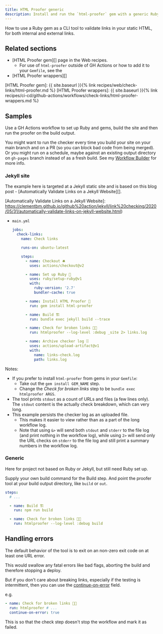```yaml
---
title: HTML Proofer generic
description: Install and run the `html-proofer` gem with a generic Ruby action setup
---
```


How to use a Ruby gem as a CLI tool to validate links in your static HTML, for both internal and external links.


## Related sections

- [HTML Proofer gem][] page in the Web recipes.
    - For use of `html-proofer` outside of GH Actions or how to add it to your `Gemfile`, see the
- [HTML Proofer wrappers][]

[HTML Proofer gem]: {{ site.baseurl }}{% link recipes/web/check-links/html-proofer.md %}
[HTML Proofer wrappers]: {{ site.baseurl }}{% link recipes/ci-cd/github-actions/workflows/check-links/html-proofer-wrappers.md %}

## Samples

Use a GH Actions workflow to set up Ruby and gems, build the site and then run the proofer on the build output.

You might want to run the checker every time you build your site on your main branch and on a PR (so you can block bad code from being merged). Or you might run on a schedule, maybe against an existing output directory on `gh-pages` branch instead of as a fresh build. See my [Workflow Builder][] for more info.

[Workflow Builder]: https://michaelcurrin.github.io/workflow-builder/#triggers

### Jekyll site

The example here is targeted at a Jekyll static site and is based on this blog post - [Automatically Validate Links on a Jekyll Website][].

[Automatically Validate Links on a Jekyll Website]: https://clementbm.github.io/github%20action/jekyll/link%20checking/2020/05/31/automatically-validate-links-on-jekyll-website.html)

- `main.yml`
    ```yaml
    jobs:
      check-links:
        name: Check links

        runs-on: ubuntu-latest

        steps:
          - name: Checkout 🛎️
            uses: actions/checkout@v2

          - name: Set up Ruby 💎
            uses: ruby/setup-ruby@v1
            with:
              ruby-version: '2.7'
              bundler-cache: true

          - name: Install HTML Proofer 🔧
            run: gem install html-proofer

          - name: Build 🏗
            run: bundle exec jekyll build --trace

          - name: Check for broken links 🧐🔗
            run: htmlproofer --log-level :debug _site 2> links.log

          - name: Archive checker log 🗄
            uses: actions/upload-artifact@v1
            with:
              name: links-check.log
              path: links.log
    ```

Notes:

- If you prefer to install `html-proofer` from gems in your `Gemfile`:
    - Take out the `gem install GEM_NAME` step.
    - Change the _Check for broken links_ step to be `bundle exec htmlproofer ARGS`.
- The tool prints `stdout` as a count of URLs and files (a few lines only). The `stdout` content is the actually check breakdown, which can very long.
- This example persists the checker log as an uploaded file.
    - This makes it easier to view rather than as a part of the long workflow log.
    - Note that using `&>` will send both `stdout` and `stderr` to the file log (and print nothing in the workflow log), while using `2>` will send only the URL checks on `stderr` to the file log and still print a summary numbers in the workflow log.

### Generic

Here for project not based on Ruby or Jekyll, but still need Ruby set up.

Supply your own build command for the Build step. And point the proofer tool at your build output directory, like `build` or `out`.

```yaml
steps:
  # ...

  - name: Build 🏗
    run: npm run build

  - name: Check for broken links 🧐🔗
    run: htmlproofer --log-level :debug build
```


## Handling errors

The default behavior of the tool is to exit on an non-zero exit code on at least one URL error.

This would swallow any fatal errors like bad flags, aborting the build and therefore stopping a deploy.

But if you don't care about breaking links, especially if the testing is intermittent, then you can use the [continue-on-error][] field.

e.g.

```yaml
- name: Check for broken links 🧐🔗
  run: htmlproofer # ...
  continue-on-error: true
```

This is so that the check step doesn't stop the workflow and mark it as failed.

[continue-on-error]: https://docs.github.com/en/actions/reference/workflow-syntax-for-github-actions#jobsjob_idstepscontinue-on-error

